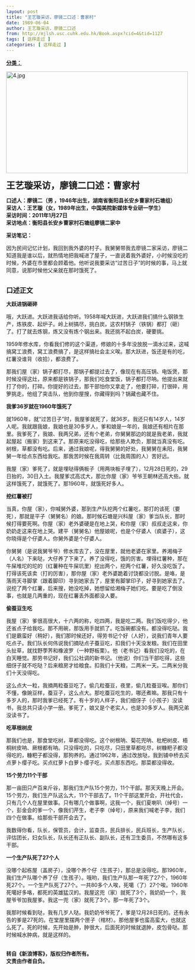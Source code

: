 ```yaml
---
layout: post
title: "王艺璇采访，廖镜二口述：曹家村"
date: 1989-06-04
author: 王艺璇采访，廖镜二口述
from: http://mjlsh.usc.cuhk.edu.hk/Book.aspx?cid=4&tid=1127
tags: [ 这样走过 ]
categories: [ 这样走过 ]
---
```


<div style="margin: 15px 10px 10px 0px;">
 <div>
  <span id="ctl00_ContentPlaceHolder1_chapter1_SubjectLabel" style="font-weight:bold;text-decoration:underline;">
   分类：
  </span>
 </div>
 <p>
  <img align="top" alt="4.jpg" border="0" height="274" src="http://mjlsh.usc.cuhk.edu.hk/medias/contents/1127/4.jpg" width="490"/>
 </p>
 <p>
  <strong>
   <font size="5">
    王艺璇采访，廖镜二口述：曹家村
   </font>
  </strong>
 </p>
 <p>
  <strong>
   口述人：廖镜二（男 ，1946年出生，湖南省衡阳县长安乡曹家村石塘组）
   <br/>
   采访人：王艺璇（女，1989年出生，中国美院新媒体专业研一学生）
   <br/>
   采访时间：2011年1月27日
   <br/>
   采访地点：衡阳县长安乡曹家村石塘组廖镜二家中
  </strong>
 </p>
 <p>
  <strong>
   采访笔记：
  </strong>
 </p>
 <p>
  因为民间记忆计划，我回到我外婆的村子。我舅舅带我去廖镜二家采访，廖镜二知道我是谁以后，就热情地把我喊进了屋子，一直说着我外婆好，小时候没吃的时候，外婆在市里都会顾着他。他听说我要采访“过苦日子”的时候的事，马上就同意，说那时候他父亲就在那时饿死了。
 </p>
 <p>
  <br/>
  <strong>
   <font size="4">
    口述正文
   </font>
  </strong>
 </p>
 <p>
  <strong>
   大跃进锅砸碎
  </strong>
 </p>
 <p>
  哦，大跃进。大跃进我话给你听。1958年喊大跃进，大跃进我们搞什么钢铁生产，炼铁皮、起炉子。岭上树搞尽，挑白炭。这农村锅子（铁锅）都打（砸）了。打了就去炼钢，炼又没有炼个钢出来。我还挑不起白炭，硬要挑。
 </p>
 <p>
  1959年修水库，你看我们修的这个渠道，修娘的十多年没放脱一滴水过来，这喊搞窝工浪费，窝工浪费搞了，是这样搞社会主义唉。那大跃进，饭还是有的吃，红薯没谁背（收拾），都浪费了。
 </p>
 <p>
  那我们屋（家）锅子都打尽，那锅子都提过去了，像现在有高压锅、电饭煲，那时候没得这灶，原来都是铁锅子，那我们吃食堂饭，锅子都打尽呐。他提出来就打了你的，打碎。你提好的过去，那干部怕你又拿走了，他要打碎，打很碎，用箩挑走。他组了突击队，他到你屋搜，你藏得到吗？锅藏也藏不住。
 </p>
 <p>
  <strong>
   我爹36岁就在1960年饿死了
  </strong>
 </p>
 <p>
  就1960年，就“过苦日子”时，我屋爹就死了，就36岁。我还只有14岁人，14岁人呢。我就跟我娘，我娘也是30多岁人，爹和娘是一年的，我娘还有相片在那里。我爹死了，我娘、我两兄弟，还有个老弟，你舅舅那边的就是我老弟，我就起屋起（搬家）到这来了。那原来吃没得吃，给那些人欺负，那就当真没有吃。树根，草都没有吃。后来，通过我娘呢，得我舅舅的好处，我舅舅在耒阳，我舅舅一年给点东西给我吃。那我苦时候在我周转（比我周围的人）苦好远。
 </p>
 <p>
  我屋（家）爹死了，就是埋哒得俩板子（用两块板子埋了），12月28日死的，29日抬的，30日入土。我屋爹忒高忒大，那比你屋（家）爷爷王朝林还高大些。就这样饿死了，就饿死了。那1960年，就饿死好多人。
 </p>
 <p>
  <strong>
   挖红薯被打
  </strong>
 </p>
 <p>
  当真，你屋（家），你喊舅外婆，那到生产队挖两个红薯吃，那打的该死（要死），那就是平子（舅舅名）的娘。那时候石塘是兴科屋（家）爹当队长，那时候打得要死啊。你屋（家）老外婆硬是在地上哭，和你屋（家）叔叔走这来，你奶奶走这来在地上哭。建平（舅舅名）他屋娘呢，也是个仔婆人（疯婆子），这你晓得是个仔婆人。你舅外婆是个仔婆人。
 </p>
 <p>
  你舅舅（是说我舅爷爷）修水库去了，没在屋里，就他老婆在家里。养湘梅子（人名）下来哒，大仔养了下来了。养了没得吃，饿的厉害。埋得红薯种，那在牛屎堆坨的坨的（红薯种在牛屎坑里）挖出两个，挖两个红薯，好久没吃饭了。打得该死该卖（打的厉害），那你屋（家）老外婆跪着讨饶都没讨脱。是咯，是落雨天寻脚掌（跟着脚印）寻到她家去了，屋里有脚掌印子，好寻到她家去了。说挖了两个红薯，后来搜，她没吃掉，她想留给湘梅子她们吃。要是吃了倒没事，也就是几两重的，现在红薯丢外面都没人要。
 </p>
 <p>
  <strong>
   偷蚕豆生吃
  </strong>
 </p>
 <p>
  我屋（家）爹很高很大，十六两的称，吃四两，我是吃二两。我们饭吃得少，他还省点子给我吃。那不用碗，那饭用手就抓了。吃饭碗都没有。都没得吃哒。我们是霸蛮好（稍好），我们那时候还好，得劳书记个好（人好），说我们青年人要吃点子。我们队长何伟说我们摘哒点子蚕豆吃，扣我们十天没发粮。我们在田里头扯草，就找野荸荠和橡波罗（一种野板栗）。他（老书记）看我们没吃的，在白天睡觉。那劳书记好，我们公社调的新书记。（他说）你们当干部吃得，这些细伢子就不吃哒？后来粮房才给粮食。扣我们十天粮，二两米一天。二两米分我们十天没得吃。
 </p>
 <p>
  这么点大一粒，我摘两粒蚕豆吃了。偷几粒蚕豆，夜里，偷几粒蚕豆唉。那你们不懂，像豌豆样，蚕豆子，这么点大。那吃蚕豆吃生的，哪还煮嘛。那我只有十多岁人的，那时我爹已经死了。有十岁的人样子，我们细伢子（小孩子）没读书，我总共只读小学一册。爹死了，娘又是个老实人，也是30多岁人。我两兄弟没读书了。
 </p>
 <p>
  <strong>
   吃草根树皮
  </strong>
 </p>
 <p>
  那我们也是，那食堂吃树，草都没得吃。这个树根呐、菊花兜呐、枇杷树皮、梧桐树皮呐、厥根都有呐。只没得吃的，只吃尽，只田里草都吃尽，树糠粑子都没得吃的，糠粑子都没得，那狗养的。通过1962年，通过改放哒，我到铺中桥去买点萝卜缨子吃。买点红萝卜白萝卜缨子吃，买点那东西吃。那菜都没得收。
 </p>
 <p>
  <strong>
   15个劳力11个干部
  </strong>
 </p>
 <p>
  那一亩田只产百来斤谷，那我们生产队15个劳力，11个干部。那天天晚上开会。15个劳力，我们生产队这么大，11个干部去了。11个干部这里开会，开社代会，只有几个人在屋里做事。只有哪几个做事啊，这我一个，我们夏喇叭（绰号）一个，彭金会的爹一个，像我们芹生，老子李（绰号），原来我们喊老子李，我们四个在做事。给那些干部开会去了。
 </p>
 <p>
  我数得你看，队长，保管员，会计，监查员，民兵排长，民兵班长，生产队长，评估团长，妇女队长，队长还有正队长、副队长，还有卫生委员，不然哪有这多干部。
 </p>
 <p>
  <strong>
   一个生产队死了27个人
  </strong>
 </p>
 <p>
  没哪个起栋屋（盖房子），没哪个养个仔（生孩子），那总是没得吃。那1960年，我们生产队哪个养了仔（生孩子）。哦哟，我们生产队那一年死了27个，1960年死27个。一个生产队死了27个。一共80多个人唉，死噶（了）27个唉。1960年死噶好多咯，都死的英雄猛汉的。我屋这兜（家）就死了3个，我奶奶一个，我屋爷爷加我屋爹。我这一兜（家）就死了3个。那一年死了3个。
 </p>
 <p>
  我那时候看到哒，我有几岁人哒。我奶奶爷爷死了，爹是12月28日死的。还有永告的爹是27死的。在堂屋里摆两个匣子（棺材）。那他屋爹也蛮高蛮大，也就这么死了。死的时候，先开始是肿，肿很大，后面死的时候就退肿，皮包骨哒。那时候喊水肿病，就是这样的。
 </p>
 <p>
  <br/>
  <strong>
   转自《新浪博客》，版权归作者所有。
   <br/>
   文责由作者自负。
  </strong>
 </p>
</div>

